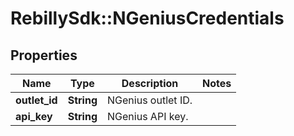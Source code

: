 # RebillySdk::NGeniusCredentials

## Properties
Name | Type | Description | Notes
------------ | ------------- | ------------- | -------------
**outlet_id** | **String** | NGenius outlet ID. | 
**api_key** | **String** | NGenius API key. | 

